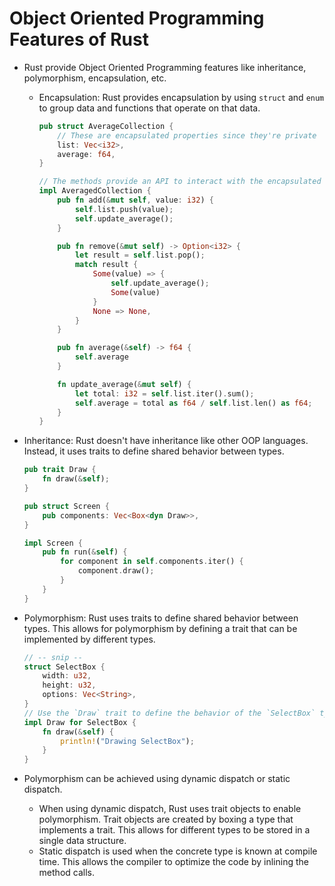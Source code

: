 # Object Oriented Programming Features of Rust

- Rust provide Object Oriented Programming features like inheritance, polymorphism, encapsulation, etc.

  - Encapsulation: Rust provides encapsulation by using `struct` and `enum` to group data and functions that operate on that data.

    ```rust
    pub struct AverageCollection {
        // These are encapsulated properties since they're private
        list: Vec<i32>,
        average: f64,
    }

    // The methods provide an API to interact with the encapsulated data
    impl AveragedCollection {
        pub fn add(&mut self, value: i32) {
            self.list.push(value);
            self.update_average();
        }

        pub fn remove(&mut self) -> Option<i32> {
            let result = self.list.pop();
            match result {
                Some(value) => {
                    self.update_average();
                    Some(value)
                }
                None => None,
            }
        }

        pub fn average(&self) -> f64 {
            self.average
        }

        fn update_average(&mut self) {
            let total: i32 = self.list.iter().sum();
            self.average = total as f64 / self.list.len() as f64;
        }
    }
    ```

- Inheritance: Rust doesn't have inheritance like other OOP languages. Instead, it uses traits to define shared behavior between types.

  ```rust
  pub trait Draw {
      fn draw(&self);
  }

  pub struct Screen {
      pub components: Vec<Box<dyn Draw>>,
  }

  impl Screen {
      pub fn run(&self) {
          for component in self.components.iter() {
              component.draw();
          }
      }
  }
  ```

- Polymorphism: Rust uses traits to define shared behavior between types. This allows for polymorphism by defining a trait that can be implemented by different types.

  ```rust
  // -- snip --
  struct SelectBox {
      width: u32,
      height: u32,
      options: Vec<String>,
  }
  // Use the `Draw` trait to define the behavior of the `SelectBox` type
  impl Draw for SelectBox {
      fn draw(&self) {
          println!("Drawing SelectBox");
      }
  }
  ```

- Polymorphism can be achieved using dynamic dispatch or static dispatch.
  - When using dynamic dispatch, Rust uses trait objects to enable polymorphism. Trait objects are created by boxing a type that implements a trait. This allows for different types to be stored in a single data structure.
  - Static dispatch is used when the concrete type is known at compile time. This allows the compiler to optimize the code by inlining the method calls.
